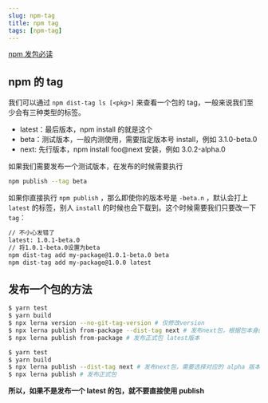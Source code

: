 ```yaml
---
slug: npm-tag
title: npm tag
tags: [npm-tag]
---
```


[npm 发包必读](https://juejin.cn/post/6844903870678695943#heading-3)

## npm 的 tag

我们可以通过 `npm dist-tag ls [<pkg>]` 来查看一个包的 tag，一般来说我们至少会有三种类型的标签。

- latest：最后版本，npm install 的就是这个
- beta：测试版本，一般内测使用，需要指定版本号 install，例如 3.1.0-beta.0
- next: 先行版本，npm install foo@next 安装，例如 3.0.2-alpha.0

如果我们需要发布一个测试版本，在发布的时候需要执行

```bash
npm publish --tag beta
```

如果你直接执行 `npm publish` ，那么即使你的版本号是 `-beta.n` ，默认会打上 `latest` 的标签，别人 `install` 的时候也会下载到。这个时候需要我们只要改一下 `tag`：

```bash
// 不小心发错了
latest: 1.0.1-beta.0
// 将1.0.1-beta.0设置为beta
npm dist-tag add my-package@1.0.1-beta.0 beta
npm dist-tag add my-package@1.0.0 latest
```

## 发布一个包的方法

```bash
$ yarn test
$ yarn build
$ npx lerna version --no-git-tag-version # 仅修改version
$ npx lerna publish from-package --dist-tag next # 发布next包，根据包本身的package.json文件中的版本号 需要手动package.json中的修改版本号
$ npx lerna publish from-package # 发布正式包 latest版本
```

```bash
$ yarn test
$ yarn build
$ npx lerna publish --dist-tag next # 发布next包，需要选择对应的 alpha 版本号，会直接修改package.json中的版本号然后commit再push
$ npx lerna publish # 发布正式包
```

**所以，如果不是发布一个 latest 的包，就不要直接使用 publish**
